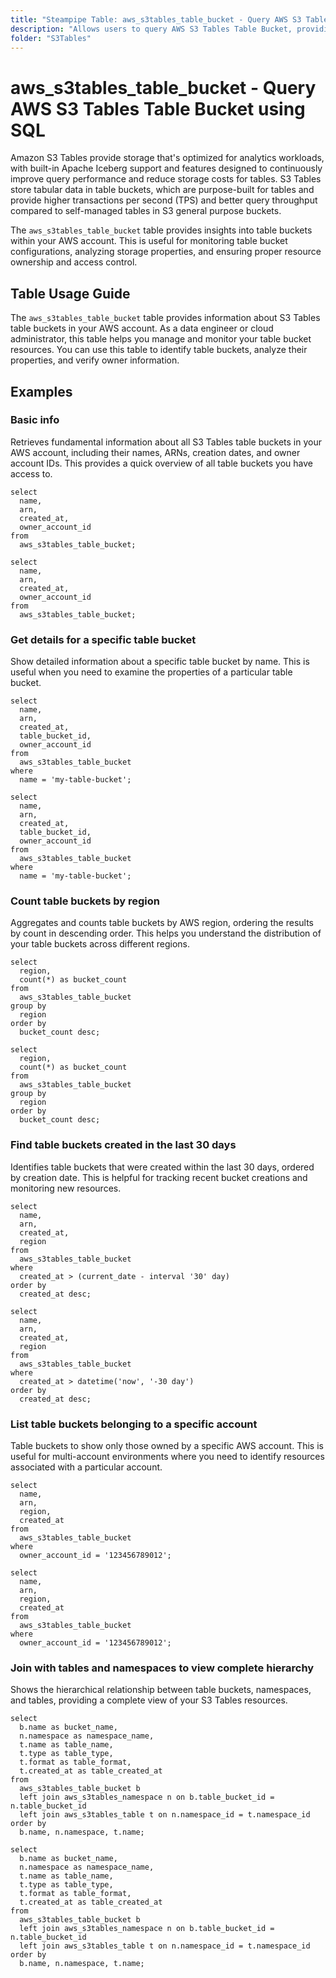 ```yaml
---
title: "Steampipe Table: aws_s3tables_table_bucket - Query AWS S3 Tables Table Bucket using SQL"
description: "Allows users to query AWS S3 Tables Table Bucket, providing information about the configuration, settings, and properties of your S3 table buckets."
folder: "S3Tables"
---
```


# aws_s3tables_table_bucket - Query AWS S3 Tables Table Bucket using SQL

Amazon S3 Tables provide storage that's optimized for analytics workloads, with built-in Apache Iceberg support and features designed to continuously improve query performance and reduce storage costs for tables. S3 Tables store tabular data in table buckets, which are purpose-built for tables and provide higher transactions per second (TPS) and better query throughput compared to self-managed tables in S3 general purpose buckets.

The `aws_s3tables_table_bucket` table provides insights into table buckets within your AWS account. This is useful for monitoring table bucket configurations, analyzing storage properties, and ensuring proper resource ownership and access control.

## Table Usage Guide

The `aws_s3tables_table_bucket` table provides information about S3 Tables table buckets in your AWS account. As a data engineer or cloud administrator, this table helps you manage and monitor your table bucket resources. You can use this table to identify table buckets, analyze their properties, and verify owner information.

## Examples

### Basic info
Retrieves fundamental information about all S3 Tables table buckets in your AWS account, including their names, ARNs, creation dates, and owner account IDs. This provides a quick overview of all table buckets you have access to.

```sql+postgres
select
  name,
  arn,
  created_at,
  owner_account_id
from
  aws_s3tables_table_bucket;
```

```sql+sqlite
select
  name,
  arn,
  created_at,
  owner_account_id
from
  aws_s3tables_table_bucket;
```

### Get details for a specific table bucket
Show detailed information about a specific table bucket by name. This is useful when you need to examine the properties of a particular table bucket.

```sql+postgres
select
  name,
  arn,
  created_at,
  table_bucket_id,
  owner_account_id
from
  aws_s3tables_table_bucket
where
  name = 'my-table-bucket';
```

```sql+sqlite
select
  name,
  arn,
  created_at,
  table_bucket_id,
  owner_account_id
from
  aws_s3tables_table_bucket
where
  name = 'my-table-bucket';
```

### Count table buckets by region
Aggregates and counts table buckets by AWS region, ordering the results by count in descending order. This helps you understand the distribution of your table buckets across different regions.

```sql+postgres
select
  region,
  count(*) as bucket_count
from
  aws_s3tables_table_bucket
group by
  region
order by
  bucket_count desc;
```

```sql+sqlite
select
  region,
  count(*) as bucket_count
from
  aws_s3tables_table_bucket
group by
  region
order by
  bucket_count desc;
```

### Find table buckets created in the last 30 days
Identifies table buckets that were created within the last 30 days, ordered by creation date. This is helpful for tracking recent bucket creations and monitoring new resources.

```sql+postgres
select
  name,
  arn,
  created_at,
  region
from
  aws_s3tables_table_bucket
where
  created_at > (current_date - interval '30' day)
order by
  created_at desc;
```

```sql+sqlite
select
  name,
  arn,
  created_at,
  region
from
  aws_s3tables_table_bucket
where
  created_at > datetime('now', '-30 day')
order by
  created_at desc;
```

### List table buckets belonging to a specific account
Table buckets to show only those owned by a specific AWS account. This is useful for multi-account environments where you need to identify resources associated with a particular account.

```sql+postgres
select
  name,
  arn,
  region,
  created_at
from
  aws_s3tables_table_bucket
where
  owner_account_id = '123456789012';
```

```sql+sqlite
select
  name,
  arn,
  region,
  created_at
from
  aws_s3tables_table_bucket
where
  owner_account_id = '123456789012';
```

### Join with tables and namespaces to view complete hierarchy
Shows the hierarchical relationship between table buckets, namespaces, and tables, providing a complete view of your S3 Tables resources.

```sql+postgres
select
  b.name as bucket_name,
  n.namespace as namespace_name,
  t.name as table_name,
  t.type as table_type,
  t.format as table_format,
  t.created_at as table_created_at
from
  aws_s3tables_table_bucket b
  left join aws_s3tables_namespace n on b.table_bucket_id = n.table_bucket_id
  left join aws_s3tables_table t on n.namespace_id = t.namespace_id
order by
  b.name, n.namespace, t.name;
```

```sql+sqlite
select
  b.name as bucket_name,
  n.namespace as namespace_name,
  t.name as table_name,
  t.type as table_type,
  t.format as table_format,
  t.created_at as table_created_at
from
  aws_s3tables_table_bucket b
  left join aws_s3tables_namespace n on b.table_bucket_id = n.table_bucket_id
  left join aws_s3tables_table t on n.namespace_id = t.namespace_id
order by
  b.name, n.namespace, t.name;
```
